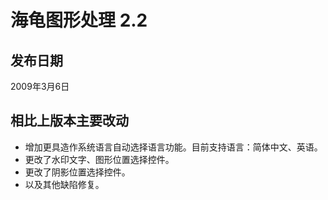# 海龟图形处理 2.2 #
## 发布日期 ##
2009年3月6日
## 相比上版本主要改动 ##
  * 增加更具造作系统语言自动选择语言功能。目前支持语言：简体中文、英语。
  * 更改了水印文字、图形位置选择控件。
  * 更改了阴影位置选择控件。
  * 以及其他缺陷修复。